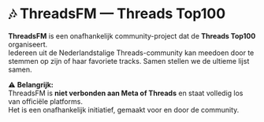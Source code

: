 # 🎶 ThreadsFM — Threads Top100

**ThreadsFM** is een onafhankelijk community-project dat de **Threads Top100** organiseert.  
Iedereen uit de Nederlandstalige Threads-community kan meedoen door te stemmen op zijn of haar favoriete tracks. Samen stellen we de ultieme lijst samen.

⚠️ **Belangrijk:**  
ThreadsFM is **niet verbonden aan Meta of Threads** en staat volledig los van officiële platforms.  
Het is een onafhankelijk initiatief, gemaakt voor en door de community.  
